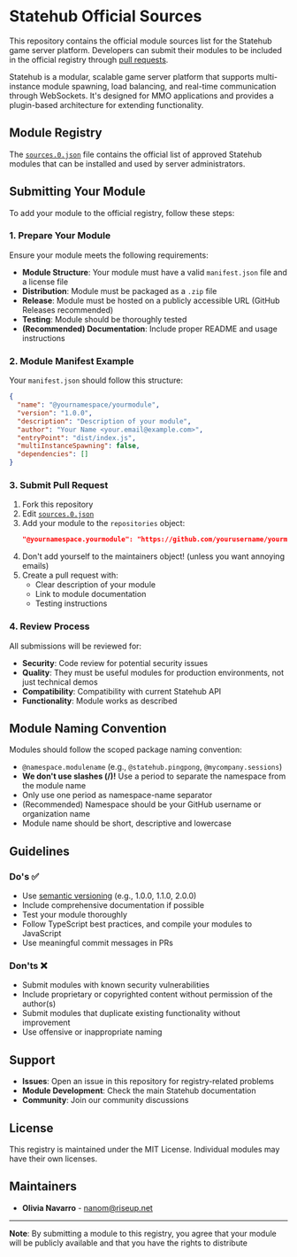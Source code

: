 # Statehub Official Sources

This repository contains the official module sources list for the Statehub game server platform. Developers can submit their modules to be included in the official registry through [pull requests](https://github.com/statehub-server/official-sources/pulls).

Statehub is a modular, scalable game server platform that supports multi-instance module spawning, load balancing, and real-time communication through WebSockets. It's designed for MMO applications and provides a plugin-based architecture for extending functionality.

## Module Registry

The [`sources.0.json`](sources.0.json) file contains the official list of approved Statehub modules that can be installed and used by server administrators.

## Submitting Your Module

To add your module to the official registry, follow these steps:

### 1. Prepare Your Module

Ensure your module meets the following requirements:

- **Module Structure**: Your module must have a valid `manifest.json` file and a license file
- **Distribution**: Module must be packaged as a `.zip` file
- **Release**: Module must be hosted on a publicly accessible URL (GitHub Releases recommended)
- **Testing**: Module should be thoroughly tested
- **(Recommended) Documentation**: Include proper README and usage instructions

### 2. Module Manifest Example

Your `manifest.json` should follow this structure:

```json
{
  "name": "@yournamespace/yourmodule",
  "version": "1.0.0",
  "description": "Description of your module",
  "author": "Your Name <your.email@example.com>",
  "entryPoint": "dist/index.js",
  "multiInstanceSpawning": false,
  "dependencies": []
}
```

### 3. Submit Pull Request

1. Fork this repository
2. Edit [`sources.0.json`](sources.0.json)
3. Add your module to the `repositories` object:
   ```json
   "@yournamespace.yourmodule": "https://github.com/yourusername/yourmodule/releases/download/v1.0.0/module.zip"
   ```
4. Don't add yourself to the maintainers object! (unless you want annoying emails)
5. Create a pull request with:
   - Clear description of your module
   - Link to module documentation
   - Testing instructions

### 4. Review Process

All submissions will be reviewed for:

- **Security**: Code review for potential security issues
- **Quality**: They must be useful modules for production environments, not just technical demos
- **Compatibility**: Compatibility with current Statehub API
- **Functionality**: Module works as described

## Module Naming Convention

Modules should follow the scoped package naming convention:
- `@namespace.modulename` (e.g., `@statehub.pingpong`, `@mycompany.sessions`)
- **We don't use slashes (/)!** Use a period to separate the namespace from the module name 
- Only use one period as namespace-name separator
- (Recommended) Namespace should be your GitHub username or organization name
- Module name should be short, descriptive and lowercase

## Guidelines

### Do's ✅
- Use [semantic versioning](https://semver.org/) (e.g., 1.0.0, 1.1.0, 2.0.0)
- Include comprehensive documentation if possible
- Test your module thoroughly
- Follow TypeScript best practices, and compile your modules to JavaScript
- Use meaningful commit messages in PRs

### Don'ts ❌
- Submit modules with known security vulnerabilities
- Include proprietary or copyrighted content without permission of the author(s)
- Submit modules that duplicate existing functionality without improvement
- Use offensive or inappropriate naming

## Support

- **Issues**: Open an issue in this repository for registry-related problems
- **Module Development**: Check the main Statehub documentation
- **Community**: Join our community discussions

## License

This registry is maintained under the MIT License. Individual modules may have their own licenses.

## Maintainers

- **Olivia Navarro** - nanom@riseup.net

---

**Note**: By submitting a module to this registry, you agree that your module will be publicly available and that you have the rights to distribute
